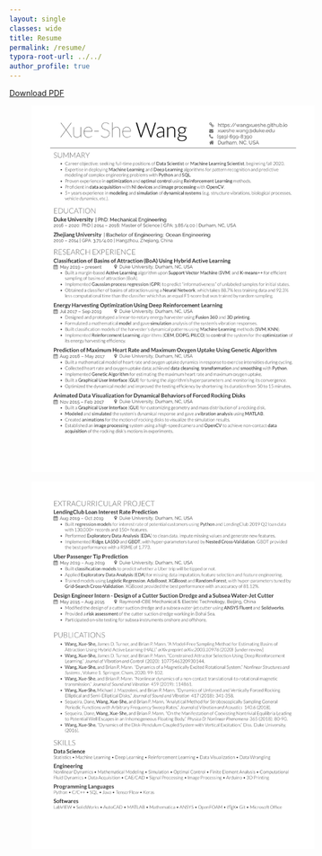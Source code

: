 ```yaml
---
layout: single
classes: wide
title: Resume
permalink: /resume/
typora-root-url: ../../
author_profile: true
---
```


<a href="/assets/images/resume/Resume_WangXS.pdf" target="_blank">Download PDF</a>


<!--
<object data="/assets/images/resume/Resume_WangXS.pdf" type="application/pdf" height="700px">
  <p>This browser does not support PDFs. Please download the PDF to view it.</p>
</object>
-->

<figure style="width:100%; ">
<a href="/assets/images/resume/Resume_WangXS_1.png">
<img src="/assets/images/resume/Resume_WangXS_1.png">
</a>
</figure>
<figure style="width:100%; ">
<a href="/assets/images/resume/Resume_WangXS_2.png">
<img src="/assets/images/resume/Resume_WangXS_2.png">
</a>
</figure>


